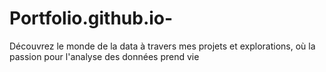 # Portfolio.github.io-
Découvrez le monde de la data à travers mes projets et explorations, où la passion pour l'analyse des données prend vie
